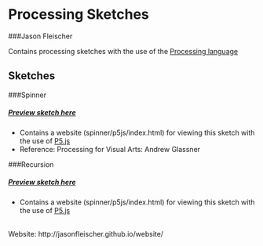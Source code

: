 # Processing Sketches
###Jason Fleischer

Contains processing sketches with the use of the [Processing language](https://processing.org/)

## Sketches

###Spinner
##### [Preview sketch here](http://jasonfleischer.github.io/processing/#spinner)
* Contains a website (spinner/p5js/index.html) for viewing this sketch with the use of [P5.js](https://p5js.org/)
* Reference: Processing for Visual Arts: Andrew Glassner

###Recursion
##### [Preview sketch here](http://jasonfleischer.github.io/processing/#recursion)
* Contains a website (spinner/p5js/index.html) for viewing this sketch with the use of [P5.js](https://p5js.org/)

<br/>
Website: http://jasonfleischer.github.io/website/
